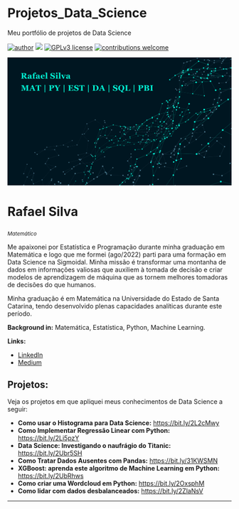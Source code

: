 # Projetos_Data_Science
Meu portfólio de projetos de Data Science

[![author](https://img.shields.io/badge/author-carlosfab-red.svg)](https://www.linkedin.com/in/rafael-silva-a76945249/) [![](https://img.shields.io/badge/python-3.7+-blue.svg)](https://www.python.org/downloads/release/python-365/) [![GPLv3 license](https://img.shields.io/badge/License-GPLv3-blue.svg)](http://perso.crans.org/besson/LICENSE.html) [![contributions welcome](https://img.shields.io/badge/contributions-welcome-brightgreen.svg?style=flat)](https://github.com/carlosfab/data_science/issues)

<p align="center">
  <img src="banner.jpg" >
</p>

# Rafael Silva
<sub>*Matemático*</sub>

Me apaixonei por Estatística e Programação durante minha graduação em Matemática e logo que me formei (ago/2022) parti para uma formação em Data Science na Sigmoidal. Minha missão é transformar uma montanha de dados em informações valiosas que auxiliem à tomada de decisão e criar modelos de aprendizagem de máquina que as tornem melhores tomadoras de decisões do que humanos. 

Minha graduação é em Matemática na Universidade do Estado de Santa Catarina, tendo desenvolvido plenas capacidades analíticas durante este período.

**Background in:** Matemática, Estatística, Python, Machine Learning.

**Links:**
* [LinkedIn](https://www.linkedin.com/in/rafael-silva-a76945249/)
* [Medium](https://medium.com/@cadeosdados)


## Projetos:
Veja os projetos em que apliquei meus conhecimentos de Data Science a seguir:

* **Como usar o Histograma para Data Science:** https://bit.ly/2L2cMwy
* **Como Implementar Regressão Linear com Python:** https://bit.ly/2Li5pzY
* **Data Science: Investigando o naufrágio do Titanic:** https://bit.ly/2Ubr5SH
* **Como Tratar Dados Ausentes com Pandas:** https://bit.ly/31KWSMN
* **XGBoost: aprenda este algoritmo de Machine Learning em Python:** https://bit.ly/2UbRhws
* **Como criar uma Wordcloud em Python:** https://bit.ly/2OxsphM
* **Como lidar com dados desbalanceados:** https://bit.ly/2ZlaNsV

---
